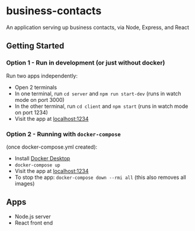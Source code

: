 # business-contacts
An application serving up business contacts, via Node, Express, and React

## Getting Started
### Option 1 - Run in development (or just without docker)
Run two apps independently:
- Open 2 terminals
- In one terminal, run `cd server` and `npm run start-dev` (runs in watch mode on port 3000)
- In the other terminal, run `cd client` and `npm start` (runs in watch mode on port 1234)
- Visit the app at [localhost:1234](https://localhost:1234)

### Option 2 - Running with `docker-compose`
(once docker-compose.yml created):
- Install [Docker Desktop](https://www.docker.com/products/docker-desktop/)
- `docker-compose up`
- Visit the app at [localhost:1234](https://localhost:1234)
- To stop the app: `docker-compose down --rmi all` (this also removes all images)

## Apps
- Node.js server
- React front end
